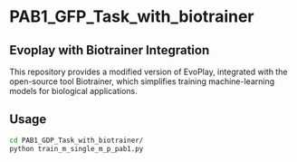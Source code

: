 # PAB1_GFP_Task_with_biotrainer

## Evoplay with Biotrainer Integration

This repository provides a modified version of EvoPlay, integrated with the open-source tool Biotrainer, which simplifies training machine-learning models for biological applications. 

## Usage

```bash
cd PAB1_GDP_Task_with_biotrainer/
python train_m_single_m_p_pab1.py
```


